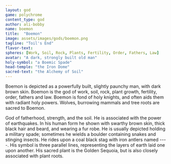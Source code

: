 ```yaml
---
layout: god
game: polychrome
content_type: god
author: ali-bobby
name: boemon
title:  "Boemon"
image: assets/images/gods/boemon.png
tagline: "Toil's End"
flavor-text:
spheres: [Work, Soil, Rock, Plants, Fertility, Order, Fathers, Law]
avatar: "A dark, strongly built old man"
holy-symbol: "a Boemic Spade"
head-temple: "the Iron Dome"
sacred-text: "the Alchemy of Soil"
---
```


Boemon is depicted as a powerfully built, slightly paunchy man, with dark brown skin. Boemon is the god of work, soil, rock, plant growth, fertility, order, fathers and law. Boemon is fond of holy knights, and often aids them with radiant holy powers. Wolves, burrowing mammals and tree roots are sacred to Boemon.

God of fatherhood, strength, and the soil. He is associated with the power of earthquakes. In his human form he shown with swarthy brown skin, thick black hair and beard, and wearing a fur robe. He is usually depicted holding a military spade; sometimes he wields a boulder containing snakes and stinging insects. He rides upon a coal black stag with iron antlers named ----. His symbol is three parallel lines, representing the layers of earth laid one upon another. His sacred plant is the Golden Sequoia, but is also closely associated with plant roots.
